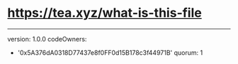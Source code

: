 
# https://tea.xyz/what-is-this-file
---
version: 1.0.0
codeOwners:
  - '0x5A376dA0318D77437e8f0FF0d15B178c3f44971B'
quorum: 1
